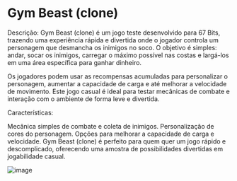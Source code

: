 # Gym Beast (clone)
 
Descrição: Gym Beast (clone) é um jogo teste desenvolvido para 67 Bits, trazendo uma experiência rápida e divertida onde o jogador controla um personagem que desmancha os inimigos no soco. O objetivo é simples: andar, socar os inimigos, carregar o máximo possível nas costas e largá-los em uma área específica para ganhar dinheiro.

Os jogadores podem usar as recompensas acumuladas para personalizar o personagem, aumentar a capacidade de carga e até melhorar a velocidade de movimento. Este jogo casual é ideal para testar mecânicas de combate e interação com o ambiente de forma leve e divertida.

Características:

Mecânica simples de combate e coleta de inimigos.
Personalização de cores do personagem.
Opções para melhorar a capacidade de carga e velocidade.
Gym Beast (clone) é perfeito para quem quer um jogo rápido e descomplicado, oferecendo uma amostra de possibilidades divertidas em jogabilidade casual.

![image](https://github.com/user-attachments/assets/cbb9b358-b12c-4bde-bd0a-c339a301fc05)
